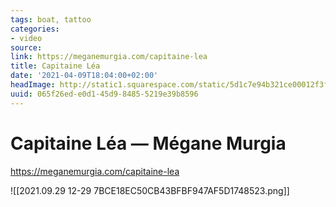 ```yaml
---
tags: boat, tattoo
categories:
- video
source:
link: https://meganemurgia.com/capitaine-lea
title: Capitaine Léa
date: '2021-04-09T18:04:00+02:00'
headImage: http://static1.squarespace.com/static/5d1c7e94b321ce00012f3f52/t/5d209d05eb83b800010e5262/1562418451764/M.Murgia_31052019-34.jpg?format=1500w
uuid: 065f26ed-e0d1-45d9-8485-5219e39b8596
---
```


# Capitaine Léa — Mégane Murgia
https://meganemurgia.com/capitaine-lea

![[2021.09.29 12-29 7BCE18EC50CB43BFBF947AF5D1748523.png]]
